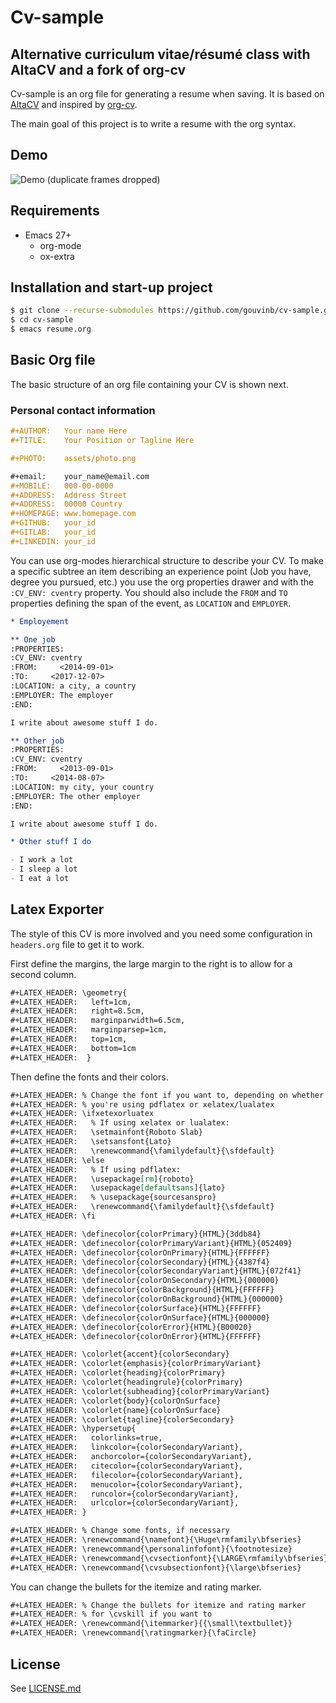 # Cv-sample

## Alternative curriculum vitae/résumé class with AltaCV and a fork of org-cv

Cv-sample is an org file for generating a resume when saving. It is based on
[AltaCV](https://github.com/liantze/AltaCV) and inspired by
[org-cv](https://gitlab.com/Titan-C/org-cv).

The main goal of this project is to write a resume with the org syntax.

## Demo

![Demo (duplicate frames dropped)](assets/demo.gif "Demo (duplicate frames dropped)")

## Requirements

- Emacs 27+
  - org-mode
  - ox-extra

## Installation and start-up project

```bash
$ git clone --recurse-submodules https://github.com/gouvinb/cv-sample.git
$ cd cv-sample
$ emacs resume.org 
```

## Basic Org file

The basic structure of an org file containing your CV is shown next.

### Personal contact information

```org
#+AUTHOR:   Your name Here
#+TITLE:    Your Position or Tagline Here

#+PHOTO:    assets/photo.png

#+email:    your_name@email.com
#+MOBILE:   000-00-0000
#+ADDRESS:  Address Street
#+ADDRESS:  00000 Country
#+HOMEPAGE: www.homepage.com
#+GITHUB:   your_id
#+GITLAB:   your_id
#+LINKEDIN: your_id
```

You can use org-modes hierarchical structure to describe your CV. To make a specific subtree an item
describing an experience point (Job you have, degree you pursued, etc.) you use the org properties
drawer and with the `:CV_ENV: cventry` property. You should also include the `FROM` and `TO`
properties defining the span of the event, as `LOCATION` and `EMPLOYER`.

```org
* Employement

** One job
:PROPERTIES:
:CV_ENV: cventry
:FROM:     <2014-09-01>
:TO:     <2017-12-07>
:LOCATION: a city, a country
:EMPLOYER: The employer
:END:

I write about awesome stuff I do.

** Other job
:PROPERTIES:
:CV_ENV: cventry
:FROM:     <2013-09-01>
:TO:     <2014-08-07>
:LOCATION: my city, your country
:EMPLOYER: The other employer
:END:

I write about awesome stuff I do.

* Other stuff I do

- I work a lot
- I sleep a lot
- I eat a lot
```

## Latex Exporter

The style of this CV is more involved and you need some configuration in `headers.org` file to get
it to work.

First define the margins, the large margin to the right is to allow for a second column.

```org
#+LATEX_HEADER: \geometry{
#+LATEX_HEADER:   left=1cm,
#+LATEX_HEADER:   right=8.5cm,
#+LATEX_HEADER:   marginparwidth=6.5cm,
#+LATEX_HEADER:   marginparsep=1cm,
#+LATEX_HEADER:   top=1cm,
#+LATEX_HEADER:   bottom=1cm
#+LATEX_HEADER:  }
```

Then define the fonts and their colors.

```org
#+LATEX_HEADER: % Change the font if you want to, depending on whether
#+LATEX_HEADER: % you're using pdflatex or xelatex/lualatex
#+LATEX_HEADER: \ifxetexorluatex
#+LATEX_HEADER:   % If using xelatex or lualatex:
#+LATEX_HEADER:   \setmainfont{Roboto Slab}
#+LATEX_HEADER:   \setsansfont{Lato}
#+LATEX_HEADER:   \renewcommand{\familydefault}{\sfdefault}
#+LATEX_HEADER: \else
#+LATEX_HEADER:   % If using pdflatex:
#+LATEX_HEADER:   \usepackage[rm]{roboto}
#+LATEX_HEADER:   \usepackage[defaultsans]{lato}
#+LATEX_HEADER:   % \usepackage{sourcesanspro}
#+LATEX_HEADER:   \renewcommand{\familydefault}{\sfdefault}
#+LATEX_HEADER: \fi

#+LATEX_HEADER: \definecolor{colorPrimary}{HTML}{3ddb84}
#+LATEX_HEADER: \definecolor{colorPrimaryVariant}{HTML}{052409}
#+LATEX_HEADER: \definecolor{colorOnPrimary}{HTML}{FFFFFF}
#+LATEX_HEADER: \definecolor{colorSecondary}{HTML}{4387f4}
#+LATEX_HEADER: \definecolor{colorSecondaryVariant}{HTML}{072f41}
#+LATEX_HEADER: \definecolor{colorOnSecondary}{HTML}{000000}
#+LATEX_HEADER: \definecolor{colorBackground}{HTML}{FFFFFF}
#+LATEX_HEADER: \definecolor{colorOnBackground}{HTML}{000000}
#+LATEX_HEADER: \definecolor{colorSurface}{HTML}{FFFFFF}
#+LATEX_HEADER: \definecolor{colorOnSurface}{HTML}{000000}
#+LATEX_HEADER: \definecolor{colorError}{HTML}{B00020}
#+LATEX_HEADER: \definecolor{colorOnError}{HTML}{FFFFFF}

#+LATEX_HEADER: \colorlet{accent}{colorSecondary}
#+LATEX_HEADER: \colorlet{emphasis}{colorPrimaryVariant}
#+LATEX_HEADER: \colorlet{heading}{colorPrimary}
#+LATEX_HEADER: \colorlet{headingrule}{colorPrimary}
#+LATEX_HEADER: \colorlet{subheading}{colorPrimaryVariant}
#+LATEX_HEADER: \colorlet{body}{colorOnSurface}
#+LATEX_HEADER: \colorlet{name}{colorOnSurface}
#+LATEX_HEADER: \colorlet{tagline}{colorSecondary}
#+LATEX_HEADER: \hypersetup{
#+LATEX_HEADER:   colorlinks=true,
#+LATEX_HEADER:   linkcolor={colorSecondaryVariant},
#+LATEX_HEADER:   anchorcolor={colorSecondaryVariant},
#+LATEX_HEADER:   citecolor={colorSecondaryVariant},
#+LATEX_HEADER:   filecolor={colorSecondaryVariant},
#+LATEX_HEADER:   menucolor={colorSecondaryVariant},
#+LATEX_HEADER:   runcolor={colorSecondaryVariant},
#+LATEX_HEADER:   urlcolor={colorSecondaryVariant},
#+LATEX_HEADER: }

#+LATEX_HEADER: % Change some fonts, if necessary
#+LATEX_HEADER: \renewcommand{\namefont}{\Huge\rmfamily\bfseries}
#+LATEX_HEADER: \renewcommand{\personalinfofont}{\footnotesize}
#+LATEX_HEADER: \renewcommand{\cvsectionfont}{\LARGE\rmfamily\bfseries}
#+LATEX_HEADER: \renewcommand{\cvsubsectionfont}{\large\bfseries}
```

You can change the bullets for the itemize and rating marker.

```org
#+LATEX_HEADER: % Change the bullets for itemize and rating marker
#+LATEX_HEADER: % for \cvskill if you want to
#+LATEX_HEADER: \renewcommand{\itemmarker}{{\small\textbullet}}
#+LATEX_HEADER: \renewcommand{\ratingmarker}{\faCircle}
```

## License

See [LICENSE.md](LICENSE.md)
